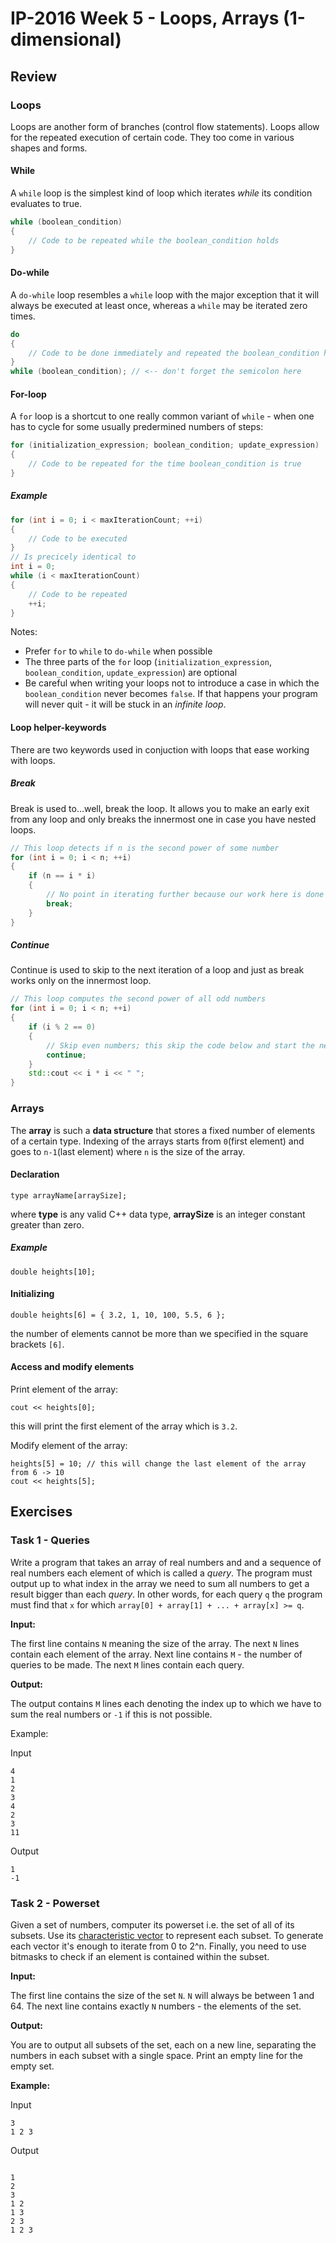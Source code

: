 # IP-2016 Week 5 - Loops, Arrays (1-dimensional)

## Review

### Loops

Loops are another form of branches (control flow statements). Loops allow for the repeated execution
of certain code. They too come in various shapes and forms.

#### While

A `while` loop is the simplest kind of loop which iterates *while* its condition evaluates to true.

```C++
while (boolean_condition)
{
    // Code to be repeated while the boolean_condition holds
}
```

#### Do-while

A `do-while` loop resembles a `while` loop with the major exception that it will always be executed
at least once, whereas a `while` may be iterated zero times.

```C++
do
{
    // Code to be done immediately and repeated the boolean_condition holds
}
while (boolean_condition); // <-- don't forget the semicolon here
```

#### For-loop

A `for` loop is a shortcut to one really common variant of `while` - when one has to cycle
for some usually predermined numbers of steps:

```C++
for (initialization_expression; boolean_condition; update_expression)
{
    // Code to be repeated for the time boolean_condition is true
}
```

##### Example

```C++
for (int i = 0; i < maxIterationCount; ++i)
{
    // Code to be executed
}
// Is precicely identical to
int i = 0;
while (i < maxIterationCount)
{
    // Code to be repeated
    ++i;
}
```

Notes:

* Prefer `for` to `while` to `do-while` when possible
* The three parts of the `for` loop (`initialization_expression`, `boolean_condition`, `update_expression`)
are optional
* Be careful when writing your loops not to introduce a case in which the `boolean_condition`
never becomes `false`. If that happens your program will never quit - it will be stuck in an
*infinite loop*.

#### Loop helper-keywords

There are two keywords used in conjuction with loops that ease working with loops.

##### Break

Break is used to...well, break the loop. It allows you to make an early exit from any
loop and only breaks the innermost one in case you have nested loops.

```C++
// This loop detects if n is the second power of some number
for (int i = 0; i < n; ++i)
{
    if (n == i * i)
    {
        // No point in iterating further because our work here is done
        break;
    }
}
```

##### Continue

Continue is used to skip to the next iteration of a loop and just as break works
only on the innermost loop.

```C++
// This loop computes the second power of all odd numbers
for (int i = 0; i < n; ++i)
{
    if (i % 2 == 0)
    {
        // Skip even numbers; this skip the code below and start the next iteration
        continue;
    }
    std::cout << i * i << " ";
}
```

### Arrays

The **array** is such a **data structure** that stores a fixed number of elements of a certain type.
Indexing of the arrays starts from `0`(first element) and goes to `n-1`(last element) where `n` is the size of the array.

#### Declaration

```
type arrayName[arraySize];
```

where **type** is any valid C++ data type, **arraySize** is an integer constant greater than zero.

##### Example

```
double heights[10];
```

#### Initializing

```
double heights[6] = { 3.2, 1, 10, 100, 5.5, 6 };
```

the number of elements cannot be more than we specified in the square brackets `[6]`.

#### Access and modify elements

Print element of the array:
```
cout << heights[0];
```
this will print the first element of the array which is `3.2`.

Modify element of the array:
```
heights[5] = 10; // this will change the last element of the array from 6 -> 10
cout << heights[5];
```

## Exercises

### Task 1 - Queries

Write a program that takes an array of real numbers and and a sequence of real numbers
each element of which is called a *query*. The program must
output up to what index in the array we need to sum all numbers to get a result bigger
than each *query*. In other words, for each query `q` the program must find that `x`
for which `array[0] + array[1] + ... + array[x] >= q`.


**Input:**

The first line contains `N` meaning the size of the array.
The next `N` lines contain each element of the array.
Next line contains `M` - the number of queries to be made.
The next `M` lines contain each query.

**Output:**

The output contains `M` lines each denoting the index up to
which we have to sum the real numbers or `-1` if this is not possible.

Example:

Input
```
4
1
2
3
4
2
3
11
```

Output
```
1
-1
```

### Task 2 - Powerset

Given a set of numbers, computer its powerset i.e. the set of all of its subsets.
Use its [characteristic vector](https://en.wikipedia.org/wiki/Indicator_vector) to represent
each subset. To generate each vector it's enough to iterate from 0 to 2^n.
Finally, you need to use bitmasks to check if an element is contained within the subset.

**Input:**

The first line contains the size of the set `N`. `N` will always be between 1 and 64.
The next line contains exactly `N` numbers - the elements of the set.

**Output:**

You are to output all subsets of the set, each on a new line, separating the numbers in each
subset with a single space. Print an empty line for the empty set.

**Example:**

Input

```
3
1 2 3
```

Output
```

1
2
3
1 2
1 3
2 3
1 2 3
```

